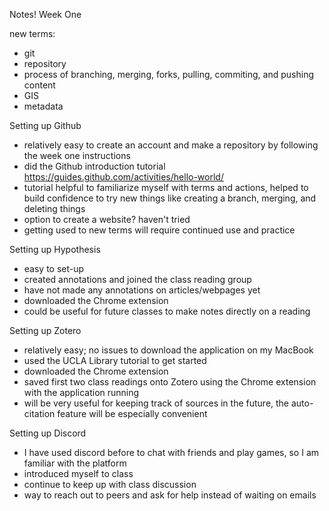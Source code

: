 Notes! Week One

new terms: 
- git
- repository
- process of branching, merging, forks, pulling, commiting, and pushing content
- GIS
- metadata

Setting up Github
- relatively easy to create an account and make a repository by following the week one instructions
- did the Github introduction tutorial https://guides.github.com/activities/hello-world/
- tutorial helpful to familiarize myself with terms and actions, helped to build confidence to try new things like creating a branch, merging, and deleting things
- option to create a website? haven't tried
- getting used to new terms will require continued use and practice 

Setting up Hypothesis
- easy to set-up
- created annotations and joined the class reading group
- have not made any annotations on articles/webpages yet
- downloaded the Chrome extension
- could be useful for future classes to make notes directly on a reading

Setting up Zotero
- relatively easy; no issues to download the application on my MacBook
- used the UCLA Library tutorial to get started
- downloaded the Chrome extension
- saved first two class readings onto Zotero using the Chrome extension with the application running
- will be very useful for keeping track of sources in the future, the auto-citation feature will be especially convenient

Setting up Discord
- I have used discord before to chat with friends and play games, so I am familiar with the platform
- introduced myself to class
- continue to keep up with class discussion 
- way to reach out to peers and ask for help instead of waiting on emails
